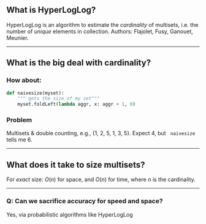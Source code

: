 ## What is HyperLogLog?

HyperLogLog is an algorithm to estimate the *cardinality*
of multisets, i.e. the number of *unique* elements in
collection. Authors: Flajolet, Fusy, Ganouet, Meunier.

---

## What is the big deal with cardinality?

### How about:

```python
def naivesize(myset):
    """ gets the size of my set"""
    myset.foldLeft(lambda aggr, x: aggr + 1, 0)
```

### Problem

Multisets & double counting, e.g., {1, 2, 5, 1, 3, 5}.
Expect 4, but &nbsp; `naivesize` &nbsp; tells me 6.

---

## What does it take to size multisets?

For *exact* size: $O(n)$ for space, and $O(n)$ for time,
where $n$ is the cardinality.

---

### Q: Can we sacrifice accuracy for speed and space?

<p class="fragment">Yes, via probabilistic algorithms like HyperLogLog</p>